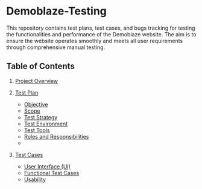 # Demoblaze-Testing
This repository contains test plans, test cases, and bugs tracking for testing the functionalities and performance of the Demoblaze website. The aim is to ensure the website operates smoothly and meets all user requirements through comprehensive manual testing.

## Table of Contents

1. [Project Overview](#project-overview)
2. [Test Plan](#test-plan)
   - [Objective](#objective)
   - [Scope](#scope)
   - [Test Strategy](#test-strategy)
   - [Test Environment](#test-environment)
   - [Test Tools](#test-tools)
   - [Roles and Responsibilities](#roles-and-responsibilities)
   - 
3. [Test Cases](#test-cases)

   - [User Interface (UI)](#user-interface-test-cases)
   - [Functional Test Cases](#functional-test-cases)
   - [Usability](#Usability-test-cases)
